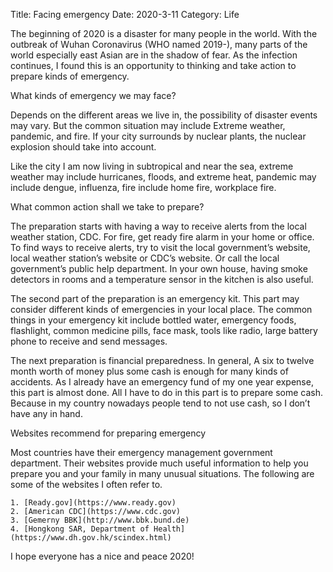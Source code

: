 Title: Facing emergency
Date: 2020-3-11
Category: Life


The beginning of 2020 is a disaster for many people in the world. With the outbreak of Wuhan Coronavirus (WHO named 2019-), many parts of the world especially east Asian are in the shadow of fear. As the infection continues, I found this is an opportunity to thinking and take action to prepare kinds of emergency. 

What kinds of emergency we may face?

Depends on the different areas we live in, the possibility of disaster events may vary. But the common situation may include Extreme weather, pandemic, and fire. If your city surrounds by nuclear plants, the nuclear explosion should take into account. 

Like the city I am now living in subtropical and near the sea, extreme weather may include hurricanes, floods, and extreme heat, pandemic may include dengue, influenza, fire include home fire, workplace fire.

What common action shall we take to prepare?

The preparation starts with having a way to receive alerts from the local weather station, CDC. For fire, get ready fire alarm in your home or office. To find ways to receive alerts, try to visit the local government’s website, local weather station’s website or CDC’s website. Or call the local government’s public help department. In your own house, having smoke detectors in rooms and a temperature sensor in the kitchen is also useful.

The second part of the preparation is an emergency kit. This part may consider different kinds of emergencies in your local place. The common things in your emergency kit include bottled water, emergency foods, flashlight, common medicine pills, face mask, tools like radio, large battery phone to receive and send messages.

The next preparation is financial preparedness. In general, A six to twelve month worth of money plus some cash is enough for many kinds of accidents. As I already have an emergency fund of my one year expense, this part is almost done. All I have to do in this part is to prepare some cash. Because in my country nowadays people tend to not use cash, so I don’t have any in hand.

Websites recommend for preparing emergency

Most countries have their emergency management government department. Their websites provide much useful information to help you prepare you and your family in many unusual situations. The following are some of the websites I often refer to.
    
    1. [Ready.gov](https://www.ready.gov) 
    2. [American CDC](https://www.cdc.gov)
    3. [Gemerny BBK](http://www.bbk.bund.de) 
    4. [Hongkong SAR, Department of Health](https://www.dh.gov.hk/scindex.html) 
    
I hope everyone has a nice and peace 2020! 
    